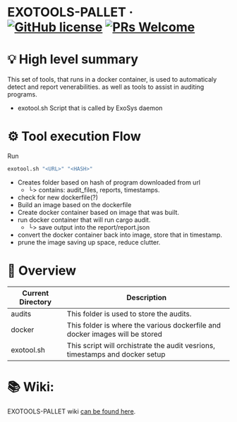 # EXOTOOLS-PALLET &middot; [![GitHub license](https://img.shields.io/badge/license-GPL3%2FApache2-blue)](#LICENSE) [![PRs Welcome](https://img.shields.io/badge/PRs-welcome-brightgreen.svg)](docs/CONTRIBUTING.adoc)


# 💡 High level summary
This set of tools, that runs in a docker container, is used to automaticaly detect and report venerabilities. as well as tools to assist in auditing programs.
- exotool.sh Script that is called by ExoSys daemon

# ⚙️  Tool execution Flow
Run 
```bash
exotool.sh "<URL>" "<HASH>"
```
- Creates folder based on hash of program downloaded from url
  - └> contains: audit_files, reports, timestamps.
- check for new dockerfile(?)
- Build an image based on the dockerfile
- Create docker container based on image that was built.
- run docker container that will run cargo audit.
  - └> save output into the report/report.json
- convert the docker container back into image, store that in timestamp.
- prune the image saving up space, reduce clutter.


# 🔭 Overview
| Current Directory  | Description                                                                  |
|------------------- |----------------------------------------------------------------------------- |
| audits             | This folder is used to store the audits.                                     |
| docker             | This folder is where the various dockerfile and docker images will be stored |
| exotool.sh         | This script will orchistrate the audit vesrions, timestamps and docker setup |


# 📚 Wiki:

EXOTOOLS-PALLET wiki [can be found here](https://github.com/Qrucial/QRUCIAL-DAO/wiki/ExoTool).   
